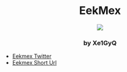 <h1><center>EekMex</center></h1>

<center><img src="https://pbs.twimg.com/media/CHl1C6kUMAAQYZi.jpg:large"></center>

<h3><center>by Xe1GyQ</center></h3>

- [Eekmex Twitter](https://twitter.com/eekmex)
- [Eekmex Short Url](http://bit.ly/1jjvaQa)

